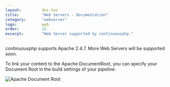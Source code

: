 ```yaml
---
layout:         doc-toc
title:          "Web Servers - Documentation"
category:       "webserver"
logo:           web 
order:          12
excerpt:        "Web Server supported by continuousphp."
---
```

continuousphp supports Apache 2.4.7. More Web Servers will be supported soon.

To link your content to the Apache DocumentRoot, you can specify your Document Root in the build settings of your pipeline:

![Apache Document Root](/assets/doc/webserver/document-root.png)
